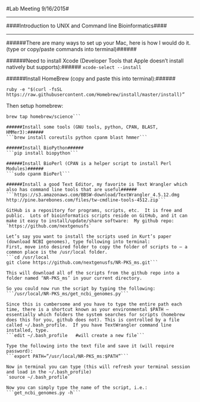 #Lab Meeting 9/16/2015#

___
####Introduction to UNIX and Command line Bioinformatics####

___
######There are many ways to set up your Mac, here is how I would do it. (type or copy/paste commands into terminal)######

######Need to install Xcode (Developer Tools that Apple doesn’t install natively but supports):######
```xcode-select --install```

######Install HomeBrew (copy and paste this into terminal):######

```ruby -e "$(curl -fsSL https://raw.githubusercontent.com/Homebrew/install/master/install)”```

Then setup homebrew:
```brew doctor
brew tap homebrew/science```

######Install some tools (GNU tools, python, CPAN, BLAST, HMMer3):######
```brew install coreutils python cpanm blast hmmer```

######Install BioPython######
```pip install biopython```

######Install BioPerl (CPAN is a helper script to install Perl Modules)######
```sudo cpanm BioPerl```

######Install a good Text Editor, my favorite is Text Wrangler which also has command line tools that are useful######
```https://s3.amazonaws.com/BBSW-download/TextWrangler_4.5.12.dmg
http://pine.barebones.com/files/tw-cmdline-tools-4512.zip```

GitHub is a repository for programs, scripts, etc.  It is free and public.  Lots of bioinformatics scripts reside on GitHub, and it can make it easy to install/update/share software:  My github repo: `https://github.com/nextgenusfs`

Let’s say you want to install the scripts used in Kurt’s paper (download NCBI genomes), type following into terminal:
First, move into desired folder to copy the folder of scripts to – a common place is the /usr/local folder.
```cd /usr/local
git clone https://github.com/nextgenusfs/NR-PKS_ms.git```

This will download all of the scripts from the github repo into a folder named ‘NR-PKS_ms’ in your current directory.

So you could now run the script by typing the following:
```/usr/local/NR-PKS_ms/get_ncbi_genomes.py```

Since this is cumbersome and you have to type the entire path each time, there is a shortcut known as your environmental $PATH – essentially which folders the system searches for scripts (homebrew does this for you, github does not). This is controlled by a file called ~/.bash_profile.  If you have TextWrangler command line installed, type.
```edit ~/.bash_profile   #will create a new file```

Type the following into the text file and save it (will require password):
```export PATH=”/usr/local/NR-PKS_ms:$PATH”```

Now in terminal you can type (this will refresh your terminal session and load in the ~/.bash_profile)
`source ~/.bash_profile`

Now you can simply type the name of the script, i.e.:
```get_ncbi_genomes.py -h```

